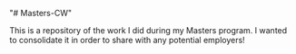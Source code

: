 "# Masters-CW" 

This is a repository of the work I did during my Masters program.
I wanted to consolidate it in order to share with any potential employers!
